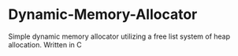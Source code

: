 # Dynamic-Memory-Allocator
Simple dynamic memory allocator utilizing a free list system of heap allocation. Written in C
